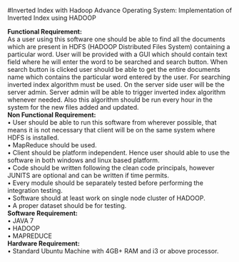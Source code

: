 #Inverted Index with Hadoop
Advance Operating System:
Implementation of Inverted Index using HADOOP

<b>Functional Requirement:</b> <br>
As a user using this software one should be able to find all the documents which are present in HDFS (HADOOP Distributed Files System) containing a particular word. User will be provided with a GUI which should contain text field where he will enter the word to be searched and search button. When search button is clicked user should be able to get the entire documents name which contains the particular word entered by the user. For searching inverted index algorithm must be used.
On the server side user will be the server admin. Server admin will be able to trigger inverted index algorithm whenever needed. Also this algorithm should be run every hour in the system for the new files added and updated. 
<br><b>Non Functional Requirement:</b><br>
•	User should be able to run this software from wherever possible, that means it is not necessary that client will be on the same system where HDFS is installed.<br>
•	MapReduce should be used.<br>
•	Client should be platform independent. Hence user should able to use the software in both windows and linux based platform. <br>
•	Code should be written following the clean code principals, however JUNITS are optional and can be written if time permits. <br>
•	Every module should be separately tested before performing the integration testing. <br>
•	Software should at least work on single node cluster of HADOOP. <br>
•	A proper dataset should be for testing. <br>
<b>Software Requirement:</b> <br>
•	JAVA 7 <br>
•	HADOOP <br>
•	MAPREDUCE <br>
<b>Hardware Requirement:</b><br>
•	Standard Ubuntu Machine with 4GB+ RAM and i3 or above processor.
 

